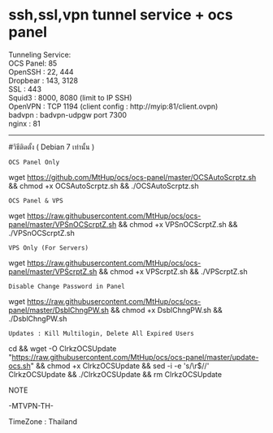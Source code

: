 # ssh,ssl,vpn tunnel service + ocs panel

Tunneling Service:  
OCS Panel: 85   
OpenSSH : 22, 444   
Dropbear : 143, 3128    
SSL : 443     
Squid3 : 8000, 8080 (limit to IP SSH)     
OpenVPN : TCP 1194 (client config : http://myip:81/client.ovpn)    
badvpn : badvpn-udpgw port 7300    
nginx : 81

__________________________________________________
#วิธีติดตั้ง ( Debian 7 เท่านั้น )

    OCS Panel Only

wget https://github.com/MtHup/ocs/ocs-panel/master/OCSAutoScrptz.sh && chmod +x OCSAutoScrptz.sh && ./OCSAutoScrptz.sh

    OCS Panel & VPS

wget https://raw.githubusercontent.com/MtHup/ocs/ocs-panel/master/VPSnOCScrptZ.sh && chmod +x VPSnOCScrptZ.sh && ./VPSnOCScrptZ.sh

    VPS Only (For Servers)

wget https://raw.githubusercontent.com/MtHup/ocs/ocs-panel/master/VPScrptZ.sh && chmod +x VPScrptZ.sh && ./VPScrptZ.sh

    Disable Change Password in Panel

wget https://raw.githubusercontent.com/MtHup/ocs/ocs-panel/master/DsblChngPW.sh && chmod +x DsblChngPW.sh && ./DsblChngPW.sh

    Updates : Kill Multilogin, Delete All Expired Users

cd && wget -O ClrkzOCSUpdate "https://raw.githubusercontent.com/MtHup/ocs/ocs-panel/master/update-ocs.sh" && chmod +x ClrkzOCSUpdate && sed -i -e 's/\r$//' ClrkzOCSUpdate && ./ClrkzOCSUpdate && rm ClrkzOCSUpdate

NOTE

-MTVPN-TH-

TimeZone : Thailand
